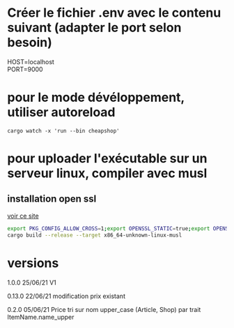 # Créer le fichier .env avec le contenu suivant (adapter le port selon besoin)
HOST=localhost  
PORT=9000

# pour le mode dévéloppement, utiliser autoreload
```cargo watch -x 'run --bin cheapshop'```


# pour uploader l'exécutable sur un serveur linux, compiler avec musl
## installation open ssl
[voir ce site](https://qiita.com/liubin/items/6c94f0b61f746c08b74c)

```sh
export PKG_CONFIG_ALLOW_CROSS=1;export OPENSSL_STATIC=true;export OPENSSL_DIR=/musl; \
cargo build --release --target x86_64-unknown-linux-musl
```

# versions
1.0.0 25/06/21
V1

0.13.0 22/06/21
modification prix existant

0.2.0 05/06/21
Price
tri sur nom upper_case (Article, Shop) par trait ItemName.name_upper
